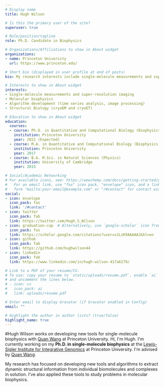 ```yaml
---
# Display name
title: Hugh Wilson

# Is this the primary user of the site?
superuser: true

# Role/position/tagline
role: Ph.D. Candidate in Biophysics

# Organizations/Affiliations to show in About widget
organizations:
- name: Princeton University
  url: https://www.princeton.edu/

# Short bio (displayed in user profile at end of posts)
bio: My research interests include single-molecule measurements and super-resolution imaging, molecular biophysics, algorithm development, and structural biology

# Interests to show in About widget
interests:
- Single-molecule measurements and super-resolution imaging
- Molecular biophysics
- Algorithm development (time series analysis, image processing)
- Structural Biology (cryoEM and cryoET)

# Education to show in About widget
education:
  courses:
  - course: Ph.D. in Quantitative and Computational Biology (Biophysics)
    institution: Princeton University
    year: 2021 (Expected)
  - course: M.A. in Quantitative and Computational Biology (Biophysics)
    institution: Princeton University
    year: 2017
  - course: B.A. M.Sci. in Natural Sciences (Physics)
    institution: University of Cambridge
    year: 2015

# Social/Academic Networking
# For available icons, see: https://wowchemy.com/docs/getting-started/page-builder/#icons
#   For an email link, use "fas" icon pack, "envelope" icon, and a link in the
#   form "mailto:your-email@example.com" or "/#contact" for contact widget.
social:
- icon: envelope
  icon_pack: fas
  link: '/#contact'
- icon: twitter
  icon_pack: fab
  link: https://twitter.com/Hugh_S_Wilson
- icon: graduation-cap  # Alternatively, use `google-scholar` icon from `ai` icon pack
  icon_pack: fas
  link: https://scholar.google.com/citations?user=xJLzK9AAAAAJ&hl=en
- icon: github
  icon_pack: fab
  link: https://github.com/hughwilson44
- icon: linkedin
  icon_pack: fab
  link: https://www.linkedin.com/in/hugh-wilson-417a6179/

# Link to a PDF of your resume/CV.
# To use: copy your resume to `static/uploads/resume.pdf`, enable `ai` icons in `params.toml`, 
# and uncomment the lines below.
# - icon: cv
#   icon_pack: ai
#   link: uploads/resume.pdf

# Enter email to display Gravatar (if Gravatar enabled in Config)
email: ""

# Highlight the author in author lists? (true/false)
highlight_name: true
---
```


#Hugh Wilson works on developing new tools for single-molecule biophysics with [Quan Wang](https://wanglabprinceton.weebly.com/) at Princeton University. 
Hi, I'm Hugh. I'm currently working on my **Ph.D. in single-molecule biophysics** at the [Lewis-Sigler Institute for Integrative Genomics](https://lsi.princeton.edu/) at Princeton University. I'm advised by [Quan Wang](https://wanglabprinceton.weebly.com/).

My research has focused on developing new tools and algorithms to extract dynamic structural information from individual biomolecules and complexes in solution. I've also applied these tools to study problems in molecular biophysics.
